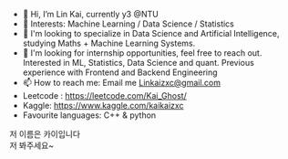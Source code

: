- 👋 Hi, I’m Lin Kai, currently y3 @NTU
- 👀 Interests: Machine Learning / Data Science / Statistics
- 🌱 I'm looking to specialize in Data Science and Artificial Intelligence, studying Maths + Machine Learning Systems.
- 💞️ I'm looking for internship opportunities, feel free to reach out. Interested in ML, Statistics, Data Science and quant. Previous experience with Frontend and Backend Engineering
- 📫 How to reach me: Email me Linkaizxc@gmail.com 
- Leetcode : https://leetcode.com/Kai_Ghost/
- Kaggle: https://www.kaggle.com/kaikaizxc
- Favourite languages: C++ & python


저 이름은 카이입니다  
저 봐주세요~ 

<!---
KaiKaizxc/KaiKaizxc is a ✨ special ✨ repository because its `README.md` (this file) appears on your GitHub profile.
You can click the Preview link to take a look at your changes.
--->

